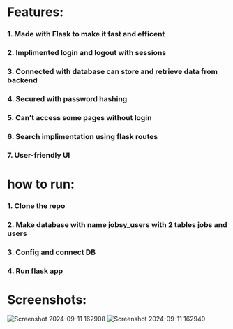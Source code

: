 # Features:
### 1. Made with **Flask** to make it fast and efficent
### 2. Implimented login and logout with sessions 
### 3. Connected with database can store and retrieve data from backend 
### 4. Secured with password hashing
### 5. Can't access some pages without login
### 6. Search implimentation using flask routes 
### 7. User-friendly UI


# **how to run:**
### 1. Clone the repo
### 2. Make database with name jobsy_users with 2 tables jobs and users
### 3. Config and connect DB
### 4. Run flask app 

# **Screenshots:**
![Screenshot 2024-09-11 162908](https://github.com/user-attachments/assets/90247926-b125-461d-ad10-e08ee6b70e9e)
![Screenshot 2024-09-11 162940](https://github.com/user-attachments/assets/60494959-7cb4-4cff-94cc-ed9552cfacc9)

